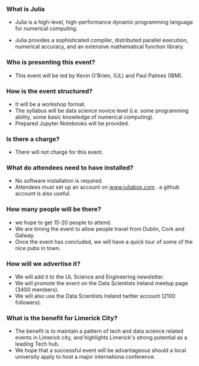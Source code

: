 
### What is Julia

 - Julia is a high-level, high-performance dynamic programming language for numerical computing. 
  
 - Julia provides a sophisticated compiler, distributed parallel execution, numerical accuracy, and an extensive mathematical function library.
 
### Who is presenting this event?

 - This event will be led by Kevin O'Brien, (UL) and  Paul Palmes (IBM).

### How is the event structured?

 - It will be a workshop format.
 - The syllabus will be data science novice level (i.e. some programming ability, some  basic knowledge of numerical computing).
 - Prepared Jupyter Notebooks will be provided.

### Is there a charge?

 - There will not charge for this event.

### What do attendees need to have installed?

 - No software installation is required.
 - Attendees must set up an account on www.juliabox.com . a github account is also useful.

### How many people will be there?

 - we hope to get 15-20 people to attend.
 - We are timing the event to allow people travel from Dublin, Cork and Galway.
 - Once the event has concluded, we will have a quick tour of some of the nice pubs in town.

### How will we advertise it?

 - We will add it to the UL Science and Engineering newsletter.
 - We will promote the event on the Data Scientists Ireland meetup page (3400 members).
 - We will also use the Data Scientists Ireland twitter account (2100 followers).

### What is the benefit for Limerick City?

 - The benefit is to maintain a pattern of tech and data science related events in Limerick city, and highlights Limerick's 
   strong potential as a leading Tech hub.
 - We hope that a successful event will be advantageous should a local university apply to host a major internationa conference. 
   
   
   
